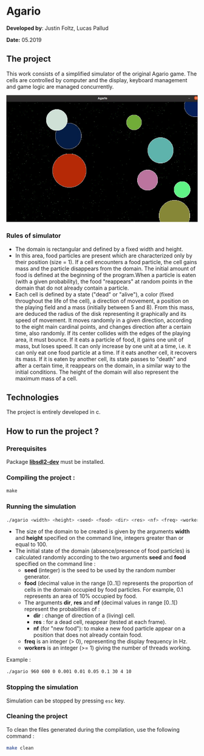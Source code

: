 # Agario

**Developed by**: Justin Foltz, Lucas Pallud

**Date:** 05.2019

## The project

This work consists of a simplified simulator of the original Agario game. The cells are controlled by computer and the display, keyboard management and game logic are managed concurrently.

![](./img/simulator.jpg)

### Rules of simulator

- The domain is rectangular and defined by a fixed width and height.
- In this area, food particles are present which are characterized only by their position (size = 1). If a cell encounters a food particle, the cell gains mass and the particle disappears from the domain. The initial amount of food is defined at the beginning of the program.When a particle is eaten (with a given probability), the food "reappears" at random points in the domain that do not already contain a particle.
- Each cell is defined by a state ("dead" or "alive"), a color (fixed throughout the life of the cell), a direction of movement, a position on the playing field and a mass (initially between 5 and 8). From this mass, are deduced the radius of the disk representing it graphically and its speed of movement. It moves randomly in a given direction, according to the eight main cardinal points, and changes direction after a certain time, also randomly. If its center collides with the edges of the playing area, it must bounce. If it eats a particle of food, it gains one unit of mass, but loses speed. It can only increase by one unit at a time, i.e. it can only eat one food particle at a time. If it eats another cell, it recovers its mass. If it is eaten by another cell, its state passes to "death" and after a certain time, it reappears on the domain, in a similar way to the initial conditions. The height of the domain will also represent the maximum mass of a cell.

## Technologies

The project is entirely developed in c.

## How to run the project ?

### Prerequisites

Package **[libsdl2-dev](apt://libsdl2-dev)** must be installed.

### Compiling the project :

```makefile
make
```

### Running the simulation

```bash
./agario <width> <height> <seed> <food> <dir> <res> <nf> <freq> <workers> <cells>
```

- The size of the domain to be created is given by the arguments **width** and **height** specified on the command line, integers greater than or equal to 100.
- The initial state of the domain (absence/presence of food particles) is calculated randomly according to the two arguments **seed** and **food** specified on the command line :
  - **seed** (integer) is the seed to be used by the random number generator.
  - **food** (decimal value in the range [0..1[) represents the proportion of cells in the domain occupied by food particles. For example, 0.1 represents an area of 10% occupied by food.
  - The arguments **dir**, **res** and **nf** (decimal values in range [0..1[) represent the probabilities of :
    - **dir** : change of direction of a (living) cell.
    - **res** : for a dead cell, reappear (tested at each frame).
    - **nf** (for "new food"): to make a new food particle appear on a position that does not already contain food.
  - **freq** is an integer (> 0), representing the display frequency in Hz.
  - **workers** is an integer (>= 1) giving the number of threads working.

 Example :

```bash
./agario 960 600 0 0.001 0.01 0.05 0.1 30 4 10
```

### Stopping the simulation

Simulation can be stopped by pressing `esc` key.

### Cleaning the project

To clean the files generated during the compilation, use the following command :

```bash
make clean
```

